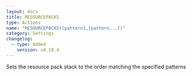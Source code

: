 ```yaml
---
layout: docs
title: RESOURCEPACKS
type: Actions
name: "RESOURCEPACKS([pattern],[pattern...])"
category: Settings
changelog:
  - type: Added
    version: v0.10.4
---
```

Sets the resource pack stack to the order matching the specified patterns
